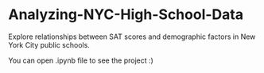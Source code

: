 # Analyzing-NYC-High-School-Data

Explore relationships between SAT scores and demographic factors in New York City public schools.

You can open .ipynb file to see the project :)
